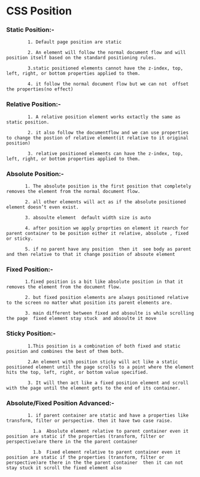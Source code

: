 # CSS Position

### Static Position:-
            1. Default page position are static

            2. An element will follow the normal document flow and will position itself based on the standard positioning rules.

            3.static positioned elements cannot have the z-index, top, left, right, or bottom properties applied to them.

            4. it follow the normal document flow but we can not  offset the properties(no effect)


### Relative Position:-     
            1. A relative position element works extactly the same as static position.

            2. it also follow the documentflow and we can use properties to change the postion of relative element(it relative to it original position)

            3. relative positioned elements can have the z-index, top, left, right, or bottom properties applied to them. 


### Absolute Position:- 
           1. The absolute position is the first position that completely removes the element from the normal document flow.

           2. all other elements will act as if the absolute positioned element doesn’t even exist.

           3. absoulte element  default width size is auto

           4. after position we apply proprties on element it rearch for parent container to be position either it relative, absolute , fixed or sticky.

           5. if no parent have any position  then it  see body as parent and then relative to that it change position of absoute element 

### Fixed Position:-   
           1.fixed position is a bit like absolute position in that it removes the element from the document flow.

           2. but fixed position elements are always positioned relative to the screen no matter what position its parent elements are.

           3. main different between fixed and absoulte is while scrolling the page  fixed element stay stuck  and absoulte it move


### Sticky Position:- 
            1.This position is a combination of both fixed and static position and combines the best of them both.

            2.An element with position sticky will act like a static positioned element until the page scrolls to a point where the element hits the top, left, right, or bottom value specified.

            3. It will then act like a fixed position element and scroll with the page until the element gets to the end of its container.


 ### Absolute/Fixed Position Advanced:-

            1. if parent container are static and have a properties like transform, filter or perspective. then it have two case raise.

              1.a  Absolute element relative to parent container even it position are static if the properties (transform, filter or perspective)are there in the the parent container   

              1.b  Fixed element relative to parent container even it position are static if the properties (transform, filter or perspective)are there in the the parent container  then it can not stay stuck it scroll the fixed element also 






                 


      